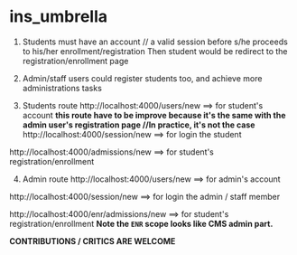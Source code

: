 # ins_umbrella

1. Students must have an account // a valid session before s/he proceeds to his/her enrollment/registration
Then student would be redirect to the registration/enrollment page

2. Admin/staff users could register students too, and achieve more administrations tasks

3. Students route
http://localhost:4000/users/new ==> for student's account
**this route have to be improve because it's the same with the admin user's registration page //In practice, it's not the case**
http://localhost:4000/session/new ==> for login the student

http://localhost:4000/admissions/new ==> for student's registration/enrollment

4. Admin route
http://localhost:4000/users/new ==> for admin's account

http://localhost:4000/session/new ==> for login the admin / staff member

http://localhost:4000/enr/admissions/new ==> for student's registration/enrollment
**Note the `ENR` scope looks like CMS admin part.**

**CONTRIBUTIONS / CRITICS ARE WELCOME**
